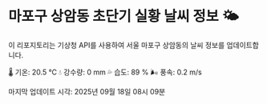
# 마포구 상암동 초단기 실황 날씨 정보 🌤️

이 리포지토리는 기상청 API를 사용하여 서울 마포구 상암동의 날씨 정보를 업데이트합니다. 

🌡️ 기온: 20.5 ℃
💧 강수량: 0 mm
💦 습도: 89 %
🌬️ 풍속: 0.2 m/s

마지막 업데이트 시각: 2025년 09월 18일 08시 09분    
